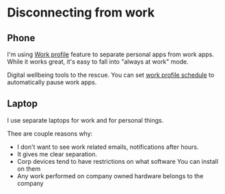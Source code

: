 # Disconnecting from work

## Phone

I'm using [Work profile](https://support.google.com/work/android/answer/6191949?hl=en) feature to separate personal apps from work apps. While it works great, it's easy to fall into "always at work" mode.

Digital wellbeing tools to the rescue. You can set [work profile schedule](https://support.google.com/work/android/answer/7029561?hl=en) to automatically pause work apps.

## Laptop

I use separate laptops for work and for personal things.

Thee are couple reasons why:

* I don't want to see work related emails, notifications after hours.
* It gives me clear separation.
* Corp devices tend to have restrictions on what software You can install on them
* Any work performed on company owned hardware belongs to the company



